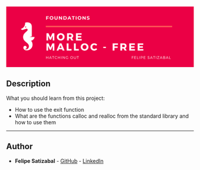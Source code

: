<p align="center"><img src="https://github.com/felipesv/holbertonschool-low_level_programming/blob/master/0x0C-more_malloc_free/main_header.png" alt="Banner"></a></p>

## Description
What you should learn from this project:

* How to use the exit function
* What are the functions calloc and realloc from the standard library and how to use them

---

## Author
* **Felipe Satizabal** - [GitHub](https://github.com/felipesv) - [LinkedIn](https://www.linkedin.com/in/felipesatizabal/)
